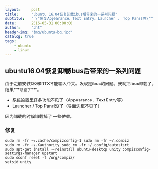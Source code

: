 ```yaml
---
layout:     post
title:      "ubuntu 16.04恢复卸载ibus后带来的一系列问题"
subtitle:   " \"恢复Appearance、Text Entry、Launcher 、 Top Panel等\""
date:       2016-05-31 00:00:00
author:     "Jht"
header-img: "img/ubuntu-bg.jpg"
catalog: true
tags:
    - ubuntu
    - linux
---
```


## ubuntu16.04恢复卸载ibus后带来的一系列问题

由于之前安装QQ和RTX不能输入中文。发现是ibus的问题。我就把ibus卸载了。结果***`悲剧了`***。

- 系统设置里好多功能不见了（Appearance、Text Entry等）
- Launcher / Top Panel没了（界面边框不见了） 

因为卸载的时候卸载掉了 一些依赖。

### 修复

```
sudo rm -fr ~/.cache/compizconfig-1 sudo rm -fr ~/.compiz
sudo rm -fr ~/.Xauthority sudo rm -fr ~/.config/autostart
sudo apt-get install --reinstall ubuntu-desktop unity compizconfig-settings-manager upstart
sudo dconf reset -f /org/compiz/
setsid unity

```
